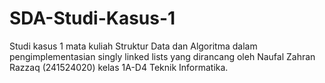 # SDA-Studi-Kasus-1
Studi kasus 1 mata kuliah Struktur Data dan Algoritma dalam pengimplementasian singly linked lists yang dirancang oleh Naufal Zahran Razzaq (241524020) kelas 1A-D4 Teknik Informatika.
